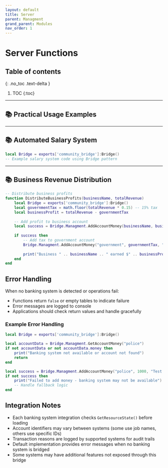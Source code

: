 ```yaml
---
layout: default
title: Server
parent: Managment
grand_parent: Modules
nav_order: 1
---
```


# Server Functions

## Table of contents
{: .no_toc .text-delta }

1. TOC
{:toc}

---

## 📚 Practical Usage Examples

---

## 📚 Automated Salary System

```lua
local Bridge = exports['community_bridge']:Bridge()
-- Example salary system code using Bridge pattern
```

---

## 📚 Business Revenue Distribution

```lua
-- Distribute business profits
function DistributeBusinessProfits(businessName, totalRevenue)
    local Bridge = exports['community_bridge']:Bridge()
    local governmentTax = math.floor(totalRevenue * 0.15) -- 15% tax
    local businessProfit = totalRevenue - governmentTax
    
    -- Add profit to business account
    local success = Bridge.Managment.AddAccountMoney(businessName, businessProfit, "Daily revenue")
    
    if success then
        -- Add tax to government account
        Bridge.Managment.AddAccountMoney("government", governmentTax, "Business tax from " .. businessName)
        
        print("Business " .. businessName .. " earned $" .. businessProfit .. " (tax: $" .. governmentTax .. ")")
    end
end
```

## Error Handling

When no banking system is detected or operations fail:

- Functions return `false` or empty tables to indicate failure
- Error messages are logged to console
- Applications should check return values and handle gracefully

### Example Error Handling

```lua
local Bridge = exports['community_bridge']:Bridge()

local accountData = Bridge.Managment.GetAccountMoney("police")
if not accountData or not accountData.money then
    print("Banking system not available or account not found")
    return
end

local success = Bridge.Managment.AddAccountMoney("police", 1000, "Test transaction")
if not success then
    print("Failed to add money - banking system may not be available")
    -- Handle fallback logic
end
```

## Integration Notes

- Each banking system integration checks `GetResourceState()` before loading
- Account identifiers may vary between systems (some use job names, others use specific IDs)
- Transaction reasons are logged by supported systems for audit trails
- Default implementation provides error messages when no banking system is bridged
- Some systems may have additional features not exposed through this bridge
